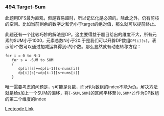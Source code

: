 ### 494.Target-Sum

此题用DFS最为直观，但是容易超时，所以记忆化是必须的。除此之外，仍有剪枝的空间。比如当前剩余的数字之和仍小于target的绝对值，那么就可以提前终止。

此题还有一个比较巧妙的解法是DP。这主要得益于题目给出的维度不大，所有元素的SUM小于1000，元素总数N小于20.于是我们可以开辟DP数组```DP[i][s]```，表示前i个数可以通过加减运算得到s的个数。那么显然就有动态转移方程：
```
for i = 0 to N-1
   for s = -SUM to SUM
   {
      dp[i][s]+=dp[i-1][s-nums[i]]
      dp[i][s]+=dp[i-1][s+nums[i]]
   }
```
唯一需要考虑的问题是，s可能是负数，而s作为数组的index不能为负。解决方法就是给s加上一个SUM的偏移，将```[-SUM,SUM]```的区间平移至```[0,SUM*2]```作为DP数组的第二个维度的index


[Leetcode Link](https://leetcode.com/problems/target-sum)